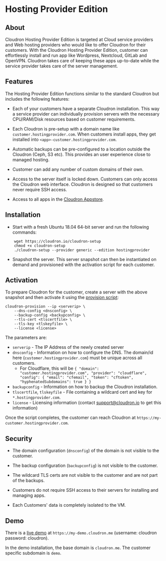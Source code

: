 # Hosting Provider Edition

## About

Cloudron Hosting Provider Edition is targeted at Cloud service providers and Web hosting
providers who would like to offer Cloudron for their customers. With the
Cloudron Hosting Provider Edition, customer can effortlessly install and run app like
Wordpress, Nextcloud, GitLab and OpenVPN. Cloudron takes care of keeping these apps
up-to-date while the service provider takes care of the server management.

## Features

The Hosting Provider Edition functions similar to the standard Cloudron but includes the
following features:

* Each of your customers have a separate Cloudron installation. This way a service provider
  can individually provision servers with the necessary CPU/RAM/Disk resources based on
  customer requirements.

* Each Cloudron is pre-setup with a domain name like `customer.hostingprovider.com`. When
  customers install apps, they get installed into `<app>-customer.hostingprovider.com`.

* Automatic backups can be pre-configured to a location outside the Cloudron (Ceph, S3 etc).
  This provides an user experience close to managed hosting.

* Customer can add any number of custom domains of their own.

* Access to the server itself is locked down. Customers can only access the Cloudron web interface.
  Cloudron is designed so that customers never require SSH access.

* Access to all apps in the [Cloudron Appstore](/appstore.html).

## Installation

* Start with a fresh Ubuntu 18.04 64-bit server and run the following commands:

```
    wget https://cloudron.io/cloudron-setup
    chmod +x cloudron-setup
    ./cloudron-setup --provider generic --edition hostingprovider
```

* Snapshot the server. This server snapshot can then be instantiated on demand and provisioned
  with the activation script for each customer.

## Activation

To prepare Cloudron for the customer, create a server with the above snapshot and then
activate it using the [provision script](https://git.cloudron.io/cloudron/box/blob/master/scripts/cloudron-provision):

```
cloudron-provision --ip <serverip> \
    --dns-config <dnsconfig> \
    --backup-config <backupconfig> \
    --tls-cert <tlscertfile> \
    --tls-key <tlskeyfile> \
    --license <license>
```

The parameters are:

* `serverip` - The IP Address of the newly created server
* `dnsconfig` - Information on how to configure the DNS. The domain/id here (`customer.hostingprovider.com`) must be unique across all customers.
    * For Cloudflare, this will be `{ "domain": "customer.hostingprovider.com", "provider": "cloudflare", "config": { "email": "cfemail", "token": "cftoken", "hyphenatedSubdomains": true } }`
* `backupconfig` - Information on how to backup the Cloudron installation.
* `tlscertfile`, `tlskeyfile` - File containing a wildcard cert and key for `*.hostingprovider.com`.
* `license` - Licensing information (contact support@cloudron.io to get this information)

Once the script completes, the customer can reach Cloudron at `https://my-customer.hostingprovider.com`.

## Security

* The domain configuration (`dnsconfig`) of the domain is not visible to the customer.

* The backup configuration (`backupconfig`) is not visible to the customer.

* The wildcard TLS certs are not visible to the customer and are not part of the backups.

* Customers do not require SSH access to their servers for installing and managing apps.

* Each Customers' data is completely isolated to the VM.


## Demo

There is a [live demo](https://my-demo.cloudron.me) at `https://my-demo.cloudron.me` (username: cloudron password: cloudron).

In the demo installation, the base domain is `cloudron.me`. The customer specific subdomain is `demo`.


